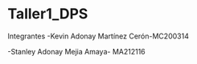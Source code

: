# Taller1_DPS
Integrantes
-Kevin Adonay Martínez Cerón-MC200314

-Stanley Adonay Mejia Amaya- MA212116
